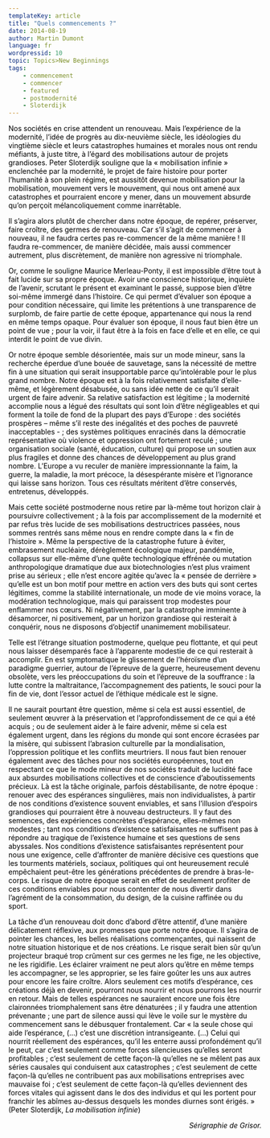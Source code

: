 ```yaml
---
templateKey: article
title: "Quels commencements ?"
date: 2014-08-19
author: Martin Dumont
language: fr
wordpressid: 10
topic: Topics>New Beginnings
tags:
    - commencement
    - commencer
    - featured
    - postmodernité
    - Sloterdijk
---
```


<p style="color: #000000;" title="">Nos sociétés en crise attendent un renouveau. Mais l’expérience de la modernité, l’idée de progrès au dix-neuvième siècle, les idéologies du vingtième siècle et leurs catastrophes humaines et morales nous ont rendu méfiants, à juste titre, à l’égard des mobilisations autour de projets grandioses. Peter Sloterdijk souligne que la « mobilisation infinie » enclenchée par la modernité, le projet de faire histoire pour porter l’humanité à son plein régime, est aussitôt devenue mobilisation pour la mobilisation, mouvement vers le mouvement, qui nous ont amené aux catastrophes et pourraient encore y mener, dans un mouvement absurde qu’on perçoit mélancoliquement comme inarrêtable.</p>
<p style="color: #000000;">Il s’agira alors plutôt de chercher dans notre époque, de repérer, préserver, faire croître, des germes de renouveau. Car s’il s’agit de commencer à nouveau, il ne faudra certes pas re-commencer de la même manière ! Il faudra re-commencer, de manière décidée, mais aussi commencer autrement, plus discrètement, de manière non agressive ni triomphale.</p>
<p style="color: #000000;">Or, comme le souligne Maurice Merleau-Ponty, il est impossible d’être tout à fait lucide sur sa propre époque. Avoir une conscience historique, inquiète de l’avenir, scrutant le présent et examinant le passé, suppose bien d’être soi-même immergé dans l’histoire. Ce qui permet d’évaluer son époque a pour condition nécessaire, qui limite les prétentions à une transparence de surplomb, de faire partie de cette époque, appartenance qui nous la rend en même temps opaque. Pour évaluer son époque, il nous faut bien être un point de vue ; pour la voir, il faut être à la fois en face d’elle et en elle, ce qui interdit le point de vue divin.</p>
<p style="color: #000000;">Or notre époque semble désorientée, mais sur un mode mineur, sans la recherche éperdue d’une bouée de sauvetage, sans la nécessité de mettre fin à une situation qui serait insupportable parce qu’intolérable pour le plus grand nombre. Notre époque est à la fois relativement satisfaite d’elle-même, et légèrement désabusée, ou sans idée nette de ce qu’il serait urgent de faire advenir. Sa relative satisfaction est légitime ; la modernité accomplie nous a légué des résultats qui sont loin d’être négligeables et qui forment la toile de fond de la plupart des pays d’Europe : des sociétés prospères – même s’il reste des inégalités et des poches de pauvreté inacceptables - ; des systèmes politiques enracinés dans la démocratie représentative où violence et oppression ont fortement reculé ; une organisation sociale (santé, éducation, culture) qui propose un soutien aux plus fragiles et donne des chances de développement au plus grand nombre. L’Europe a vu reculer de manière impressionnante la faim, la guerre, la maladie, la mort précoce, la désespérante misère et l’ignorance qui laisse sans horizon. Tous ces résultats méritent d’être conservés, entretenus, développés.</p>
<p style="color: #000000;">Mais cette société postmoderne nous retire par là-même tout horizon clair à poursuivre collectivement ; à la fois par accomplissement de la modernité et par refus très lucide de ses mobilisations destructrices passées, nous sommes rentrés sans même nous en rendre compte dans la « fin de l’histoire ». Même la perspective de la catastrophe future à éviter, embrasement nucléaire, dérèglement écologique majeur, pandémie, collapsus sur elle-même d’une quête technologique effrénée ou mutation anthropologique dramatique due aux biotechnologies n’est plus vraiment prise au sérieux ; elle n’est encore agitée qu’avec la « pensée de derrière » qu’elle est un bon motif pour mettre en action vers des buts qui sont certes légitimes, comme la stabilité internationale, un mode de vie moins vorace, la modération technologique, mais qui paraissent trop modestes pour enflammer nos cœurs. Ni négativement, par la catastrophe imminente à désamorcer, ni positivement, par un horizon grandiose qui resterait à conquérir, nous ne disposons d’objectif unanimement mobilisateur.</p>
<p style="color: #000000;">Telle est l’étrange situation postmoderne, quelque peu flottante, et qui peut nous laisser désemparés face à l’apparente modestie de ce qui resterait à accomplir. En est symptomatique le glissement de l’héroïsme d’un paradigme guerrier, autour de l’épreuve de la guerre, heureusement devenu obsolète, vers les préoccupations du soin et l’épreuve de la souffrance : la lutte contre la maltraitance, l’accompagnement des patients, le souci pour la fin de vie, dont l’essor actuel de l’éthique médicale est le signe.</p>
<p style="color: #000000;">Il ne saurait pourtant être question, même si cela est aussi essentiel, de seulement œuvrer à la préservation et l’approfondissement de ce qui a été acquis ; ou de seulement aider à le faire advenir, même si cela est également urgent, dans les régions du monde qui sont encore écrasées par la misère, qui subissent l’abrasion culturelle par la mondialisation, l’oppression politique et les conflits meurtriers. Il nous faut bien renouer également avec des tâches pour nos sociétés européennes, tout en respectant ce que le mode mineur de nos sociétés traduit de lucidité face aux absurdes mobilisations collectives et de conscience d’aboutissements précieux. Là est la tâche originale, parfois déstabilisante, de notre époque : renouer avec des espérances singulières, mais non individualistes, à partir de nos conditions d’existence souvent enviables, et sans l’illusion d’espoirs grandioses qui pourraient être à nouveau destructeurs. Il y faut des semences, des expériences concrètes d’espérance, elles-mêmes non modestes ; tant nos conditions d’existence satisfaisantes ne suffisent pas à répondre au tragique de l’existence humaine et ses questions de sens abyssales. Nos conditions d’existence satisfaisantes représentent pour nous une exigence, celle d’affronter de manière décisive ces questions que les tourments matériels, sociaux, politiques qui ont heureusement reculé empêchaient peut-être les générations précédentes de prendre à bras-le-corps. Le risque de notre époque serait en effet de seulement profiter de ces conditions enviables pour nous contenter de nous divertir dans l’agrément de la consommation, du design, de la cuisine raffinée ou du sport.</p>
<p style="color: #000000;">La tâche d’un renouveau doit donc d’abord d’être attentif, d’une manière délicatement réflexive, aux promesses que porte notre époque. Il s’agira de pointer les chances, les belles réalisations commençantes, qui naissent de notre situation historique et de nos créations. Le risque serait bien sûr qu’un projecteur braqué trop crûment sur ces germes ne les fige, ne les objective, ne les rigidifie. Les éclairer vraiment ne peut alors qu’être en même temps les accompagner, se les approprier, se les faire goûter les uns aux autres pour encore les faire croître. Alors seulement ces motifs d’espérance, ces créations déjà en devenir, pourront nous nourrir et nous pourrons les nourrir en retour. Mais de telles espérances ne sauraient encore une fois être claironnées triomphalement sans être dénaturées ; il y faudra une attention prévenante ; une part de silence aussi qui lève le voile sur le mystère du commencement sans le débusquer frontalement. Car « la seule chose qui aide l’espérance, (…) c’est une discrétion intransigeante. (…) Celui qui nourrit réellement des espérances, qu’il les enterre aussi profondément qu’il le peut, car c’est seulement comme forces silencieuses qu’elles seront profitables ; c’est seulement de cette façon-là qu’elles ne se mêlent pas aux séries causales qui conduisent aux catastrophes ; c’est seulement de cette façon-là qu’elles ne contribuent pas aux mobilisations entreprises avec mauvaise foi ; c’est seulement de cette façon-là qu’elles deviennent des forces vitales qui agissent dans le dos des individus et qui les portent pour franchir les abîmes au-dessus desquels les mondes diurnes sont érigés. » (Peter Sloterdijk, <em>La mobilisation infinie</em>)</p>
<p style="color: #000000; text-align: right;"><em>Sérigraphie de Grisor.</em></p>
